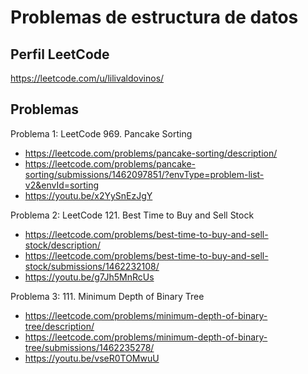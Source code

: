 # Problemas de estructura de datos

## Perfil LeetCode
https://leetcode.com/u/lilivaldovinos/

## Problemas
Problema 1: LeetCode 969. Pancake Sorting
- https://leetcode.com/problems/pancake-sorting/description/
- https://leetcode.com/problems/pancake-sorting/submissions/1462097851/?envType=problem-list-v2&envId=sorting
- https://youtu.be/x2YySnEzJgY

Problema 2: LeetCode 121. Best Time to Buy and Sell Stock
- https://leetcode.com/problems/best-time-to-buy-and-sell-stock/description/
- https://leetcode.com/problems/best-time-to-buy-and-sell-stock/submissions/1462232108/
- https://youtu.be/g7Jh5MnRcUs

Problema 3: 111. Minimum Depth of Binary Tree
- https://leetcode.com/problems/minimum-depth-of-binary-tree/description/
- https://leetcode.com/problems/minimum-depth-of-binary-tree/submissions/1462235278/
- https://youtu.be/vseR0TOMwuU
